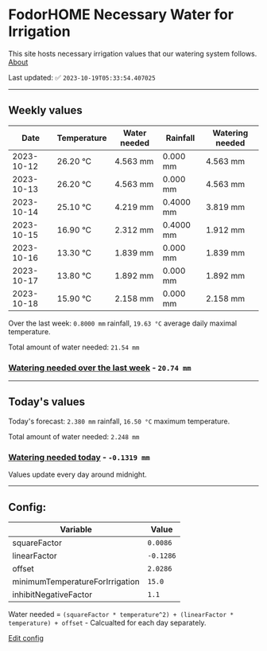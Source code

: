 # FodorHOME Necessary Water for Irrigation

This site hosts necessary irrigation values that our watering system follows. [About](https://github.com/redyau/irrigation)

Last updated: ✅ `2023-10-19T05:33:54.407025`

---

## Weekly values

| Date | Temperature | Water needed | Rainfall | Watering needed |
|-----|-----|-----|-----|-----|
| 2023-10-12 | 26.20 °C | 4.563 mm | 0.000 mm | 4.563 mm |
| 2023-10-13 | 26.20 °C | 4.563 mm | 0.000 mm | 4.563 mm |
| 2023-10-14 | 25.10 °C | 4.219 mm | 0.4000 mm | 3.819 mm |
| 2023-10-15 | 16.90 °C | 2.312 mm | 0.4000 mm | 1.912 mm |
| 2023-10-16 | 13.30 °C | 1.839 mm | 0.000 mm | 1.839 mm |
| 2023-10-17 | 13.80 °C | 1.892 mm | 0.000 mm | 1.892 mm |
| 2023-10-18 | 15.90 °C | 2.158 mm | 0.000 mm | 2.158 mm |


Over the last week: `0.8000 mm` rainfall, `19.63 °C` average daily maximal temperature.

Total amount of water needed: `21.54 mm`

### [Watering needed over the last week](lastweek.txt) - `20.74 mm`

---

## Today's values

Today's forecast: `2.380 mm` rainfall, `16.50 °C` maximum temperature.

Total amount of water needed: `2.248 mm`

### [Watering needed today](today.txt) - `-0.1319 mm`

Values update every day around midnight.

---

## Config:

| Variable | Value |
|-----|-----|
| squareFactor | `0.0086` |
| linearFactor | `-0.1286` |
| offset | `2.0286` |
| minimumTemperatureForIrrigation | `15.0` |
| inhibitNegativeFactor | `1.1` |

Water needed = `(squareFactor * temperature^2) + (linearFactor * temperature) + offset` - Calcualted for each day separately.

[Edit config](https://github.com/RedyAu/irrigation/edit/main/config.json)
